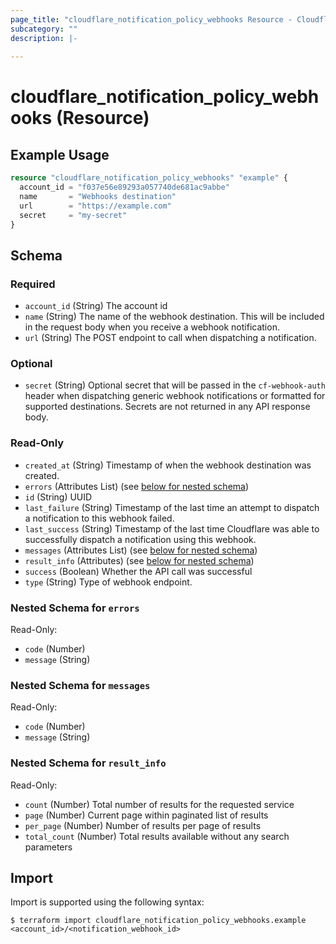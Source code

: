 ```yaml
---
page_title: "cloudflare_notification_policy_webhooks Resource - Cloudflare"
subcategory: ""
description: |-
  
---
```


# cloudflare_notification_policy_webhooks (Resource)



## Example Usage

```terraform
resource "cloudflare_notification_policy_webhooks" "example" {
  account_id = "f037e56e89293a057740de681ac9abbe"
  name       = "Webhooks destination"
  url        = "https://example.com"
  secret     = "my-secret"
}
```
<!-- schema generated by tfplugindocs -->
## Schema

### Required

- `account_id` (String) The account id
- `name` (String) The name of the webhook destination. This will be included in the request body when you receive a webhook notification.
- `url` (String) The POST endpoint to call when dispatching a notification.

### Optional

- `secret` (String) Optional secret that will be passed in the `cf-webhook-auth` header when dispatching generic webhook notifications or formatted for supported destinations. Secrets are not returned in any API response body.

### Read-Only

- `created_at` (String) Timestamp of when the webhook destination was created.
- `errors` (Attributes List) (see [below for nested schema](#nestedatt--errors))
- `id` (String) UUID
- `last_failure` (String) Timestamp of the last time an attempt to dispatch a notification to this webhook failed.
- `last_success` (String) Timestamp of the last time Cloudflare was able to successfully dispatch a notification using this webhook.
- `messages` (Attributes List) (see [below for nested schema](#nestedatt--messages))
- `result_info` (Attributes) (see [below for nested schema](#nestedatt--result_info))
- `success` (Boolean) Whether the API call was successful
- `type` (String) Type of webhook endpoint.

<a id="nestedatt--errors"></a>
### Nested Schema for `errors`

Read-Only:

- `code` (Number)
- `message` (String)


<a id="nestedatt--messages"></a>
### Nested Schema for `messages`

Read-Only:

- `code` (Number)
- `message` (String)


<a id="nestedatt--result_info"></a>
### Nested Schema for `result_info`

Read-Only:

- `count` (Number) Total number of results for the requested service
- `page` (Number) Current page within paginated list of results
- `per_page` (Number) Number of results per page of results
- `total_count` (Number) Total results available without any search parameters

## Import

Import is supported using the following syntax:

```shell
$ terraform import cloudflare_notification_policy_webhooks.example <account_id>/<notification_webhook_id>
```
